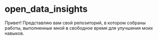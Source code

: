 # open_data_insights
Привет! Представляю вам свой репозиторий, в котором собраны работы, выполненные мной в свободное время для улучшения моих навыков.
